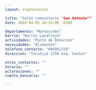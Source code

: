 ```yaml
---
layout: organizacion

title: "Salón comunitario "San Antonio""
date: 2020-04-05 20:23:06 -0300

departamento: "Montevideo"
barrio: "Barrio Lavalleja"
actividades: "Punto de Donación"
necesidades: "Alimentos"
telefono_contacto: "096951220"
direccion: "Yucutujá 1250 esq. Santos"

otros_contactos: ""
horario: ""
aclaraciones: ""
cuenta_bancaria: ""

---
```

